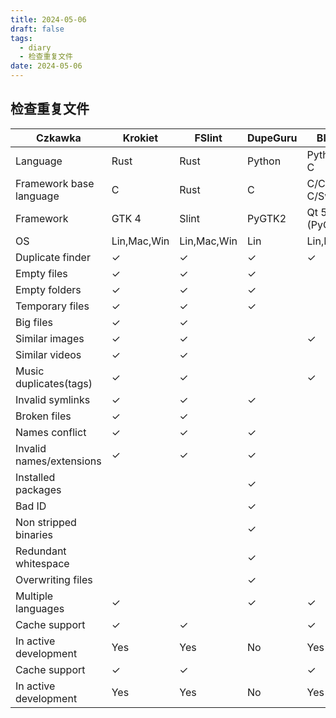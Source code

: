 ```yaml
---
title: 2024-05-06
draft: false
tags:
  - diary
  - 检查重复文件
date: 2024-05-06
---
```

## 检查重复文件

| Czkawka                  | Krokiet                                                                                                                 | FSlint                                                                                                                  | DupeGuru                                                                                                                | Bleachbit                                                                                                               |                                                                                                                         |
| ------------------------ | ----------------------------------------------------------------------------------------------------------------------- | ----------------------------------------------------------------------------------------------------------------------- | ----------------------------------------------------------------------------------------------------------------------- | ----------------------------------------------------------------------------------------------------------------------- | ----------------------------------------------------------------------------------------------------------------------- |
| Language                 | Rust                                                                                                                    | Rust                                                                                                                    | Python                                                                                                                  | Python/Obj-C                                                                                                            | Python                                                                                                                  |
| Framework base language  | C                                                                                                                       | Rust                                                                                                                    | C                                                                                                                       | C/C++/Obj-C/Swift                                                                                                       | C                                                                                                                       |
| Framework                | GTK 4                                                                                                                   | Slint                                                                                                                   | PyGTK2                                                                                                                  | Qt 5 (PyQt)/Cocoa                                                                                                       | PyGTK3                                                                                                                  |
| OS                       | Lin,Mac,Win                                                                                                             | Lin,Mac,Win                                                                                                             | Lin                                                                                                                     | Lin,Mac,Win                                                                                                             | Lin,Mac,Win                                                                                                             |
| Duplicate finder         | ✓ | ✓ | ✓ | ✓ |                                                                                                                         |
| Empty files              | ✓ | ✓ | ✓ |                                                                                                                         |                                                                                                                         |
| Empty folders            | ✓ | ✓ | ✓ |                                                                                                                         |                                                                                                                         |
| Temporary files          | ✓ | ✓ | ✓ |                                                                                                                         | ✓ |
| Big files                | ✓ | ✓ |                                                                                                                         |                                                                                                                         |                                                                                                                         |
| Similar images           | ✓ | ✓ |                                                                                                                         | ✓ |                                                                                                                         |
| Similar videos           | ✓ | ✓ |                                                                                                                         |                                                                                                                         |                                                                                                                         |
| Music duplicates(tags)   | ✓ | ✓ |                                                                                                                         | ✓ |                                                                                                                         |
| Invalid symlinks         | ✓ | ✓ | ✓ |                                                                                                                         |                                                                                                                         |
| Broken files             | ✓ | ✓ |                                                                                                                         |                                                                                                                         |                                                                                                                         |
| Names conflict           | ✓ | ✓ | ✓ |                                                                                                                         |                                                                                                                         |
| Invalid names/extensions | ✓ | ✓ | ✓ |                                                                                                                         |                                                                                                                         |
| Installed packages       |                                                                                                                         |                                                                                                                         | ✓ |                                                                                                                         |                                                                                                                         |
| Bad ID                   |                                                                                                                         |                                                                                                                         | ✓ |                                                                                                                         |                                                                                                                         |
| Non stripped binaries    |                                                                                                                         |                                                                                                                         | ✓ |                                                                                                                         |                                                                                                                         |
| Redundant whitespace     |                                                                                                                         |                                                                                                                         | ✓ |                                                                                                                         |                                                                                                                         |
| Overwriting files        |                                                                                                                         |                                                                                                                         | ✓ |                                                                                                                         | ✓ |
| Multiple languages       | ✓ |                                                                                                                         | ✓ | ✓ | ✓ |
| Cache support            | ✓ | ✓ |                                                                                                                         | ✓ |                                                                                                                         |
| In active development    | Yes                                                                                                                     | Yes                                                                                                                     | No                                                                                                                      | Yes                                                                                                                     | Yes                                                                                                                     |
| Cache support            | ✓ | ✓ |                                                                                                                         | ✓ |                                                                                                                         |
| In active development    | Yes                                                                                                                     | Yes                                                                                                                     | No                                                                                                                      | Yes                                                                                                                     | Yes                                                                                                                     |
